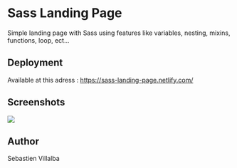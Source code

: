 # Sass Landing Page

Simple landing page with Sass using features like variables, nesting, mixins, functions, loop, ect...

## Deployment

Available at this adress : https://sass-landing-page.netlify.com/

## Screenshots
![](https://github.com/se4astien/github-finder/blob/master/src/screenshots/sass-landing-page-01.png)


## Author

Sebastien Villalba

